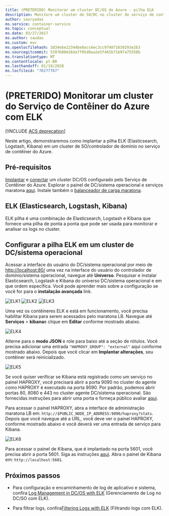 ```yaml
---
title: (PRETERIDO) Monitorar um cluster DC/OS do Azure - pilha ELK
description: Monitore um cluster de SO/DC no cluster do serviço de contêiner do Azure com ELK (Elasticsearch, Logstash e Kibana).
author: sauryadas
ms.service: container-service
ms.topic: conceptual
ms.date: 03/27/2017
ms.author: saudas
ms.custom: mvc
ms.openlocfilehash: 3d34ebe22344be8acc6ec3cc974071639293e2b3
ms.sourcegitcommit: 5397b08426da7f05d8aa2e5f465b71b97a75550b
ms.translationtype: MT
ms.contentlocale: pt-BR
ms.lasthandoff: 01/19/2020
ms.locfileid: "76277767"
---
```

# <a name="deprecated-monitor-an-azure-container-service-cluster-with-elk"></a>(PRETERIDO) Monitorar um cluster do Serviço de Contêiner do Azure com ELK

[!INCLUDE [ACS deprecation](../../../includes/container-service-deprecation.md)]

Neste artigo, demonstraremos como implantar a pilha ELK (Elasticsearch, Logstash, Kibana) em um cluster de SO/controlador de domínio no serviço de contêiner do Azure. 

## <a name="prerequisites"></a>Pré-requisitos
[Implantar](container-service-deployment.md) e [conectar](../container-service-connect.md) um cluster DC/OS configurado pelo Serviço de Contêiner do Azure. Explorar o painel de DC/sistema operacional e serviços maratona [aqui](container-service-mesos-marathon-ui.md). Instale também o [balanceador de carga maratona](container-service-load-balancing.md).


## <a name="elk-elasticsearch-logstash-kibana"></a>ELK (Elasticsearch, Logstash, Kibana)
ELK pilha é uma combinação de Elasticsearch, Logstash e Kibana que fornece uma pilha de ponta a ponta que pode ser usada para monitorar e analisar os logs no cluster.

## <a name="configure-the-elk-stack-on-a-dcos-cluster"></a>Configurar a pilha ELK em um cluster de DC/sistema operacional
Acessar a interface do usuário do DC/sistema operacional por meio de [http://localhost:80/](http://localhost:80/) uma vez na interface do usuário do controlador de domínio/sistema operacional, navegue até **Universo**. Pesquisar e instalar Elasticsearch, Logstash e Kibana do universo DC/sistema operacional e em que ordem específica. Você pode aprender mais sobre a configuração se você for para o **instalação avançada** link.

![ELK1](./media/container-service-monitoring-elk/elk1.PNG) ![ELK2](./media/container-service-monitoring-elk/elk2.PNG) ![ELK3](./media/container-service-monitoring-elk/elk3.PNG) 

Uma vez os contêineres ELK e está em funcionamento, você precisa habilitar Kibana para serem acessados pelo maratona LB. Navegue até **Serviços** > **kibana**e clique em **Editar** conforme mostrado abaixo.

![ELK4](./media/container-service-monitoring-elk/elk4.PNG)


Alterne para o **modo JSON** e role para baixo até a seção de rótulos.
Você precisa adicionar uma entrada `"HAPROXY_GROUP": "external"` aqui conforme mostrado abaixo.
Depois que você clicar em **Implantar alterações**, seu contêiner será reinicializado.

![ELK5](./media/container-service-monitoring-elk/elk5.PNG)


Se você quiser verificar se Kibana está registrado como um serviço no painel HAPROXY, você precisará abrir a porta 9090 no cluster do agente como HAPROXY é executado na porta 9090.
Por padrão, podemos abrir portas 80, 8080 e 443 no cluster agente DC/sistema operacional.
São fornecidas instruções para abrir uma porta e forneça público avaliar [aqui](container-service-enable-public-access.md).

Para acessar o painel HAPROXY, abra a interface de administração maratona LB em: `http://$PUBLIC_NODE_IP_ADDRESS:9090/haproxy?stats`.
Depois que você navegue até a URL, você deve ver o painel HAPROXY, conforme mostrado abaixo e você deverá ver uma entrada de serviço para Kibana.

![ELK6](./media/container-service-monitoring-elk/elk6.PNG)


Para acessar o painel de Kibana, que é implantado na porta 5601, você precisa abrir a porta 5601. Siga as instruções [aqui](container-service-enable-public-access.md). Abra o painel de Kibana em: `http://localhost:5601`.

## <a name="next-steps"></a>Próximos passos

* Para configuração e encaminhamento de log de aplicativo e sistema, confira [Log Management in DC/OS with ELK](https://docs.mesosphere.com/1.8/administration/logging/elk/) (Gerenciamento de Log no DC/SO com ELK).

* Para filtrar logs, confira[Filtering Logs with ELK](https://docs.mesosphere.com/1.8/administration/logging/filter-elk/) (Filtrando logs com ELK). 

 


